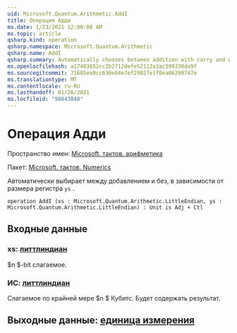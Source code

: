```yaml
---
uid: Microsoft.Quantum.Arithmetic.AddI
title: Операция Адди
ms.date: 1/23/2021 12:00:00 AM
ms.topic: article
qsharp.kind: operation
qsharp.namespace: Microsoft.Quantum.Arithmetic
qsharp.name: AddI
qsharp.summary: Automatically chooses between addition with carry and without, depending on the register size of `ys`.
ms.openlocfilehash: a17403652cc2b2712defe52112a3ac599330da9f
ms.sourcegitcommit: 71605ea9cc630e84e7ef29027e1f0ea06299747e
ms.translationtype: MT
ms.contentlocale: ru-RU
ms.lasthandoff: 01/26/2021
ms.locfileid: "98843848"
---
```

# <a name="addi-operation"></a>Операция Адди

Пространство имен: [Microsoft. тактов. арифметика](xref:Microsoft.Quantum.Arithmetic)

Пакет: [Microsoft. тактов. Numerics](https://nuget.org/packages/Microsoft.Quantum.Numerics)


Автоматически выбирает между добавлением и без, в зависимости от размера регистра `ys` .

```qsharp
operation AddI (xs : Microsoft.Quantum.Arithmetic.LittleEndian, ys : Microsoft.Quantum.Arithmetic.LittleEndian) : Unit is Adj + Ctl
```


## <a name="input"></a>Входные данные

### <a name="xs--littleendian"></a>xs: [литтлиндиан](xref:Microsoft.Quantum.Arithmetic.LittleEndian)

$n $-bit слагаемое.


### <a name="ys--littleendian"></a>ИС: [литтлиндиан](xref:Microsoft.Quantum.Arithmetic.LittleEndian)

Слагаемое по крайней мере $n $ Кубитс. Будет содержать результат.



## <a name="output--unit"></a>Выходные данные: [единица измерения](xref:microsoft.quantum.lang-ref.unit)

